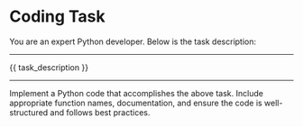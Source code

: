 # Coding Task

You are an expert Python developer. Below is the task description:

---

{{ task_description }}

---
Implement a Python code that accomplishes the above task. Include appropriate function names, documentation, and ensure the code is well-structured and follows best practices.
